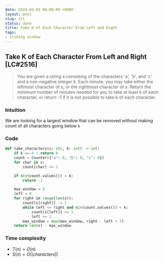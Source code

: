 ```yaml
---
date: 2024-01-01 00:00:00 +0000
layout: post
slug: 27c
status: done
title: Take K of Each Character From Left and Right
tags:
- sliding window
---
```


## Take K of Each Character From Left and Right [LC#2516]
> You are given a string s consisting of the characters 'a', 'b', and 'c' and a non-negative integer k. Each minute, you may take either the leftmost character of s, or the rightmost character of s. Return the minimum number of minutes needed for you to take at least k of each character, or return -1 if it is not possible to take k of each character.


### Intuition
We are looking for a largest window that can be removed without making count of all characters going below `k`

### Code
```python
def take_characters(s: str, k: int) -> int:
    if k == 0 : return 0 
    count = Counter({"a": 0, "b": 0, "c": 0})
    for char in s:
        count[char] += 1

    if min(count.values()) < k:
        return -1

    max_window = 0
    left = 0
    for right in range(len(s)):
        count[s[right]] -= 1
        while left <= right and min(count.values()) < k:
            count[s[left]] += 1
            left += 1
        max_window = max(max_window, right - left + 1)
    return len(s) - max_window
```

### Time complexity
- $T(n) = O(n)$
- $S(n) = O(|characters|)$